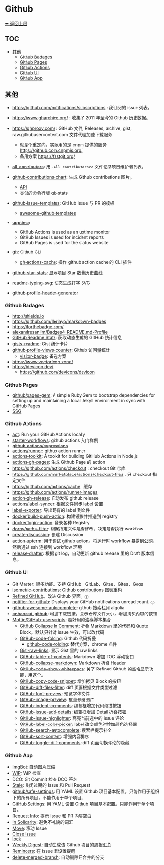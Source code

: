 # Github

[⬅︎ 返回上层](../#github)

## TOC

<!-- MarkdownTOC GFM -->

- [其他](#其他)
    - [Github Badages](#github-badages)
    - [Github Pages](#github-pages)
    - [Github Actions](#github-actions)
    - [Github UI](#github-ui)
    - [Github App](#github-app)

<!-- /MarkdownTOC -->

## 其他

- https://github.com/notifications/subscriptions : 我订阅的 issue 列表。

- https://www.gharchive.org/ : 收集了 2011 年至今的 Github 历史数据。
- https://ghproxy.com/ : GitHub 文件, Releases, archive, gist, raw.githubusercontent.com 文件代理加速下载服务
  - 就是个重定向，实际用的是 cnpm 提供的服务 https://github.com.cnpmjs.org/
  - 备用方案 https://fastgit.org/
- [all-contributors](https://github.com/all-contributors/all-contributors): 用 `.all-contributorsrc` 文件记录项目维护者列表。
- [github-contributions-chart](https://github.com/sallar/github-contributions-chart): 生成 Github contributions 图片。
  - [API](https://github.com/sallar/github-contributions-api)
  - 类似的命令行版 [git-stats](https://github.com/IonicaBizau/git-stats)
- [github-issue-templates](https://github.com/stevemao/github-issue-templates): GitHub Issue 与 PR 的模板
  - [awesome-github-templates](https://github.com/devspace/awesome-github-templates)
- [upptime](https://github.com/upptime/upptime):
  - GitHub Actions is used as an uptime monitor
  - GitHub Issues is used for incident reports
  - GitHub Pages is used for the status website
- [gh](https://github.com/cli/cli): Github CLI
  - [gh-actions-cache](https://github.com/actions/gh-actions-cache): 操作 github action cache 的 CLI 插件
- [github-star-stats](https://github.com/zerosoul/github-star-stats): 显示项目 Star 数量历史曲线
- [readme-typing-svg](https://github.com/DenverCoder1/readme-typing-svg): 动态生成打字 SVG
- [github-profile-header-generator](https://github.com/leviarista/github-profile-header-generator)

### Github Badages

- http://shields.io
- https://github.com/Ileriayo/markdown-badges
- https://forthebadge.com/
- [alexandresanlim/Badges4-README.md-Profile](https://github.com/alexandresanlim/Badges4-README.md-Profile)
- [GitHub Readme Stats](https://github.com/anuraghazra/github-readme-stats): 获取动态生成的 GitHub 统计信息
- [gists-readme](https://github.com/Yizack/gists-readme): Gist 统计卡片
- [github-profile-views-counter](https://github.com/antonkomarev/github-profile-views-counter): Github 访问量统计
  - [visitor-badge](https://github.com/jwenjian/visitor-badge): 备选方案
- https://www.vectorlogo.zone/
- https://devicon.dev/
  - https://github.com/devicons/devicon

### Github Pages

- [github/pages-gem](https://github.com/github/pages-gem): A simple Ruby Gem to bootstrap dependencies for setting up and maintaining a local Jekyll environment in sync with GitHub Pages
- [SSG](../README.md#ssg-static-site-generator)

### Github Actions

- [act](https://github.com/nektos/act): Run your GitHub Actions locally
- [starter-workflows](https://github.com/actions/starter-workflows): github actions 入门样例
- [github-actions/expressions](https://docs.github.com/cn/actions/learn-github-actions/expressions)
- [actions/runner](https://github.com/actions/runner): github action runner
- [actions-toolkit](https://github.com/JasonEtco/actions-toolkit): A toolkit for building GitHub Actions in Node.js
- [actions-gh-pages](https://github.com/peaceiris/actions-gh-pages): 生成 Github Page 的 action
- https://github.com/actions/checkout : checkout Git 仓库
- https://github.com/marketplace/actions/checkout-files : 只 checkout 指定文件
- https://github.com/actions/cache : 缓存
- https://github.com/actions/runner-images
- [action-gh-release](https://github.com/softprops/action-gh-release): 自动发布 github release
- [actions/label-syncer](https://github.com/micnncim/action-label-syncer): 根据文件同步 label 设置
- [label-exporter](https://github.com/micnncim/label-exporter): 导出现有的 label 到文件
- [docker/build-push-action](https://github.com/docker/build-push-action): 构建镜像并推送到 registry
- [docker/login-action](https://github.com/docker/login-action): 登录各种 Registry
- [dorny/paths-filter](https://github.com/dorny/paths-filter): 根据指定文件是否修改，决定是否执行 workflow
- [create-discussion](https://github.com/abirismyname/create-discussion): 创建 Discussion
- [action-upterm](https://github.com/owenthereal/action-upterm): 用于调试 github action。将运行时 workflow 暴露到公网，然后通过 ssh 连接到 workflow 环境
- [release-drafter](https://github.com/release-drafter/release-drafter): 根据 git log，自动更新 github release 里的 Draft 版本信息。

### Github UI

- [Git Master](https://github.com/ineo6/git-master): 很多功能。支持 GitHub、GitLab、Gitee、Gitea、Gogs
- [isometric-contributions](https://github.com/jasonlong/isometric-contributions): Github contributions 图表重构
- [Refined GitHub](https://github.com/sindresorhus/refined-github)。改进 Github 界面。`ⓒ`
- [notifier-for-github](https://chrome.google.com/webstore/detail/notifier-for-github/lmjdlojahmbbcodnpecnjnmlddbkjhnn): Displays your GitHub notifications unread count. `ⓒ`
- [github-awesome-autocomplete](https://github.com/algolia/github-awesome-autocomplete): github 搜索栏用 algolia
- [enhanced-github](https://github.com/softvar/enhanced-github): 增加下载链接，显示仓库文件大小，增加拷贝内容的按钮
- [Mottie/GitHub-userscripts](https://github.com/Mottie/GitHub-userscripts): 超好用的油猴脚本集合
  - [GitHub Collapse In Comment](https://greasyfork.org/zh-CN/scripts/20973-github-collapse-in-comment): 折叠 Markdown 里的代码和 Quote Block。默认只针对 issue 生效，可以改代码
  - [GitHub-code-folding](https://github.com/Mottie/GitHub-userscripts/wiki/GitHub-code-folding): Github 代码折叠
    - [github-code-folding](https://github.com/noam3127/github-code-folding): 替代方案，chrome 插件
  - [Gist-raw-links](https://github.com/Mottie/GitHub-userscripts/wiki/Gist-raw-links): 显示 Gist 里的 raw links
  - [GitHub-table-of-contents](https://github.com/Mottie/GitHub-userscripts/wiki/GitHub-table-of-contents): Markdown 增加 TOC 浮动窗口
  - [GitHub-collapse-markdown](https://github.com/Mottie/GitHub-userscripts/wiki/GitHub-collapse-markdown): Markdown 折叠 Header
  - [GitHub-code-show-whitespace](https://github.com/Mottie/GitHub-userscripts/wiki/GitHub-code-show-whitespace): 关了 Refined Github 的空格显示功能，用这个。
  - [GitHub-copy-code-snippet](https://github.com/Mottie/GitHub-userscripts/wiki/GitHub-copy-code-snippet): 增加拷贝 Block 的按钮
  - [GitHub-diff-files-filter](https://github.com/Mottie/GitHub-userscripts/wiki/GitHub-diff-files-filter): diff 页面根据文件类型过滤
  - [GitHub-font-preview](https://github.com/Mottie/GitHub-userscripts/wiki/GitHub-font-preview): 预览字体文件
  - [GitHub-image-preview](https://github.com/Mottie/GitHub-userscripts/wiki/GitHub-image-preview): 批量预览图片
  - [GitHub-indent-comments](https://github.com/Mottie/GitHub-userscripts/wiki/GitHub-indent-comments): 编辑框增加代码缩进按钮
  - [GitHub-issue-add-details](https://github.com/Mottie/GitHub-userscripts/wiki/GitHub-issue-add-details): 编辑框增加 Detail 折叠按钮
  - [GitHub-issue-highlighter](https://github.com/Mottie/GitHub-userscripts/wiki/GitHub-issue-highlighter): 高亮当前选中的 issue 评论
  - [GitHub-label-color-picker](https://github.com/Mottie/GitHub-userscripts/wiki/GitHub-label-color-picker): label 改变颜色时增加颜色选择器
  - [GitHub-search-autocomplete](https://github.com/Mottie/GitHub-userscripts/wiki/GitHub-search-autocomplete): 搜索栏提示补全
  - [GitHub-sort-content](https://github.com/Mottie/GitHub-userscripts/wiki/GitHub-sort-content): 增强内容排序
  - [GitHub-toggle-diff-comments](https://github.com/Mottie/GitHub-userscripts/wiki/GitHub-toggle-diff-comments): diff 页面切换评论的隐藏

### Github App

- [ImgBot](https://github.com/marketplace/imgbot): 自动图片压缩
- [WIP](https://github.com/marketplace/wip/): WIP 检查
- [DCO](https://github.com/apps/dco): Git Commit 检查 DCO 签名
- [Stale](https://probot.github.io/apps/stale/): 关闭过期的 Issue 和 Pull Request
- [github/safe-settings](https://github.com/github/safe-settings): 用 YAML 设置 Github 项目基本配置。只能作用于组织下的所有项目，不能作用于单个项目。
- [GitHub Settings](https://probot.github.io/apps/settings/): 用 YAML 设置 Github 项目基本配置。只能作用于单个项目。
- [Request Info](https://probot.github.io/apps/request-info/): 提示 Issue 和 PR 内容空白
- [In Solidarity](https://probot.github.io/apps/in-solidarity/): 避免不礼貌的词汇
- [Move](https://probot.github.io/apps/move/): 移动 Issue
- [Close Issue](https://probot.github.io/apps/close-issue/)
- [lock](https://probot.github.io/apps/lock/)
- [Weekly Digest](https://probot.github.io/apps/weekly-digest/): 自动生成该 Github 项目的周报汇总
- [Reminders](https://probot.github.io/apps/reminders/): 在 issue 里设置提醒
- [delete-merged-branch](https://github.com/SvanBoxel/delete-merged-branch): 自动删除已合并的分支
